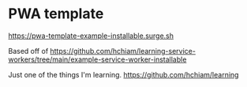 # PWA template

<https://pwa-template-example-installable.surge.sh>

Based off of <https://github.com/hchiam/learning-service-workers/tree/main/example-service-worker-installable>

Just one of the things I'm learning. <https://github.com/hchiam/learning>
